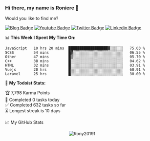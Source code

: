 ### Hi there, my name is Roniere  👋

<!--
**Rony20191/Rony20191** is a ✨ _special_ ✨ repository because its `README.md` (this file) appears on your GitHub profile.

Here are some ideas to get you started:

- 🔭 I’m currently working on ...
- 🌱 I’m currently learning ...
- 👯 I’m looking to collaborate on ...
- 🤔 I’m looking for help with ...
- 💬 Ask me about ...
- 📫 How to reach me: ...
- 😄 Pronouns: ...
- ⚡ Fun fact: ...
-->

Would you like to find me?

[![Blog Badge](https://img.shields.io/badge/Blog-nome.com-black)](https://domain.com/blog)
[![Youtube Badge](https://img.shields.io/badge/-Youtube-FF0000?style=flat-square&labelColor=FF0000&logo=youtube&logoColor=white&link=https://youtube.com/c/nome)](https://youtube.com/c/nome)
[![Twitter Badge](https://img.shields.io/badge/-Twitter-1ca0f1?style=flat-square&labelColor=1ca0f1&logo=twitter&logoColor=white&link=https://twitter.com/RonyOfficial7)](https://twitter.com/RonyOfficial7)
[![Linkedin Badge](https://img.shields.io/badge/-LinkedIn-blue?style=flat-square&logo=Linkedin&logoColor=white&link=https://www.linkedin.com/in/nome)](https://www.linkedin.com/in/roniere-carvalho-6963341a2)


📊 **This Week I Spent My Time On:**
<!--START_SECTION:waka-->
```text
JavaScript   10 hrs 20 mins  ██████████████████▓░░░░░░   75.03 % 
SCSS         54 mins         █▓░░░░░░░░░░░░░░░░░░░░░░░   06.55 % 
Other        47 mins         █▒░░░░░░░░░░░░░░░░░░░░░░░   05.70 % 
C++          38 mins         █░░░░░░░░░░░░░░░░░░░░░░░░   04.62 % 
HTML         32 mins         █░░░░░░░░░░░░░░░░░░░░░░░░   03.91 % 
Vuejs        20 hrs          █░░░░░░░░░░░░░░░░░░░░░░░░   60.91 % 
Laravel      25 hrs          █░░░░░░░░░░░░░░░░░░░░░░░░   30.00 % 
```
<!--END_SECTION:waka-->



🚧 **My Todoist Stats:**
<!-- TODO-IST:START -->
🏆  7,798 Karma Points           
🌸  Completed 0 tasks today           
✅  Completed 632 tasks so far           
⏳  Longest streak is 10 days
<!-- TODO-IST:END -->


📈 My GitHub Stats

<p align="center"> <img src="https://github-readme-stats.vercel.app/api?username=Rony20191&show_icons=true&theme=gotham" alt="Rony20191" />

